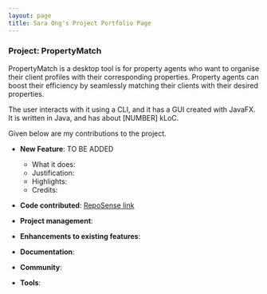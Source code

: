 ```yaml
---
layout: page
title: Sara Ong's Project Portfolio Page
---
```


### Project: PropertyMatch

PropertyMatch is a desktop tool is for property agents who want to organise their client profiles with their corresponding properties. Property agents can boost their efficiency by seamlessly matching their clients with their desired properties.

The user interacts with it using a CLI, and it has a GUI created with JavaFX. It is written in Java, and has about [NUMBER] kLoC.

Given below are my contributions to the project.

* **New Feature**: TO BE ADDED
  * What it does: 
  * Justification: 
  * Highlights: 
  * Credits: 

* **Code contributed**: [RepoSense link]()

* **Project management**:

* **Enhancements to existing features**:

* **Documentation**:

* **Community**:

* **Tools**:
